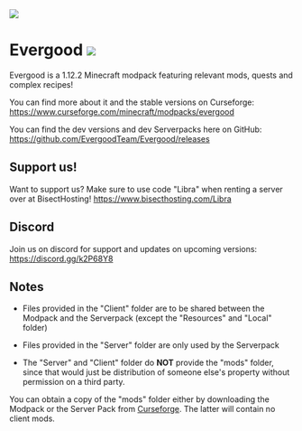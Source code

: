 <img src="https://i.imgur.com/WWkX3sU.png" align="center" />

# Evergood <a href=https://www.curseforge.com/minecraft/modpacks/evergood> <img src="http://cf.way2muchnoise.eu/398982.svg"> </a>
Evergood is a 1.12.2 Minecraft modpack featuring relevant mods, quests and complex recipes!

You can find more about it and the stable versions on Curseforge: https://www.curseforge.com/minecraft/modpacks/evergood

You can find the dev versions and dev Serverpacks here on GitHub: https://github.com/EvergoodTeam/Evergood/releases

## Support us!
Want to support us? Make sure to use code "Libra" when renting a server over at BisectHosting! https://www.bisecthosting.com/Libra

## Discord
Join us on discord for support and updates on upcoming versions:
https://discord.gg/k2P68Y8

## Notes
- Files provided in the "Client" folder are to be shared between the Modpack and the Serverpack (except the "Resources" and "Local" folder)

- Files provided in the "Server" folder are only used by the Serverpack

- The "Server" and "Client" folder do **NOT** provide the "mods" folder, since that would just be distribution of someone else's property without permission on a third party.

You can obtain a copy of the "mods" folder either by downloading the Modpack or the Server Pack from [Curseforge](https://www.curseforge.com/minecraft/modpacks/evergood/files).
The latter will contain no client mods.
